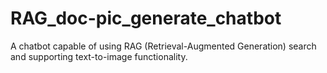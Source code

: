 # RAG_doc-pic_generate_chatbot
A chatbot capable of using RAG (Retrieval-Augmented Generation) search and supporting text-to-image functionality.
